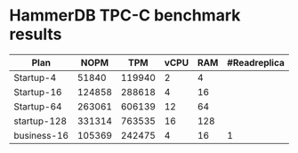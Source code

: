 # HammerDB TPC-C benchmark results

| Plan | NOPM | TPM | vCPU | RAM | #Readreplica |
| ----------- | ----------- | ----------- | ----------- | ----------- | ----------- |
| Startup-4 | 51840 | 119940 | 2 | 4 | |
| Startup-16 | 124858 | 288618 | 4 | 16 | |
| Startup-64 | 263061 | 606139 | 12 | 64 | |
| startup-128 | 331314 | 763535 | 16 | 128 | |
| business-16 | 105369 | 242475 | 4 | 16 | 1 |
